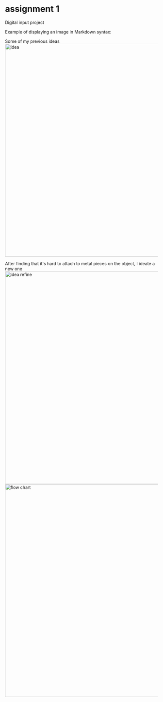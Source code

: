 # assignment 1

Digital input project

Example of displaying an image in Markdown syntax:

Some of my previous ideas
<img width="700" alt="idea" src="https://github.com/qzz031219/ixd-256-ennis/assets/146476099/3adcc411-7747-4b8a-9bba-4249bbaf60ce">

After finding that it's hard to attach to metal pieces on the object, I ideate a new one
<img width="700" alt="idea refine" src="https://github.com/qzz031219/ixd-256-ennis/assets/146476099/85757c52-6e27-4e07-bd1a-6bc422c2324f">
<img width="700" alt="flow chart" src="https://github.com/qzz031219/ixd-256-ennis/assets/146476099/92872a6c-c1e2-497c-9f09-93dea7ab3ca0">
